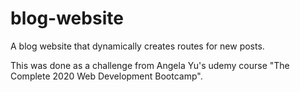 # blog-website
A blog website that dynamically creates routes for new posts.

This was done as a challenge from Angela Yu's udemy course "The Complete 2020 Web Development Bootcamp".
